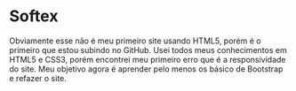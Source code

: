 ﻿# Softex
Obviamente esse não é meu primeiro site usando HTML5, porém é o primeiro que estou subindo no GitHub. Usei todos meus conhecimentos em HTML5 e CSS3, porém encontrei meu primeiro erro que é a responsividade do site.
Meu objetivo agora é aprender pelo menos os básico de Bootstrap e refazer o site.
